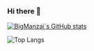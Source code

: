 ### Hi there 👋

[![BigManzai´s GitHub stats](https://github-readme-stats.vercel.app/api?username=BigManzai)](https://github.com/BigManzai/BigManzai/blob/main/README.md)

![Top Langs](https://github-readme-stats.vercel.app/api/top-langs/?username=anuraghazra&hide=javascript,html)
<!--
**BigManzai/BigManzai** is a ✨ _special_ ✨ repository because its `README.md` (this file) appears on your GitHub profile.

Here are some ideas to get you started:

- 🔭 I’m currently working on ...
- 🌱 I’m currently learning ...
- 👯 I’m looking to collaborate on ...
- 🤔 I’m looking for help with ...
- 💬 Ask me about ...
- 📫 How to reach me: ...
- 😄 Pronouns: ...
- ⚡ Fun fact: ...
-->
